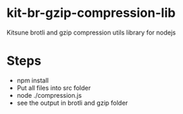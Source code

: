 # kit-br-gzip-compression-lib
Kitsune brotli and gzip compression utils library for nodejs

# Steps
- npm install
- Put all files into src folder
- node ./compression.js
- see the output in brotli and gzip folder
